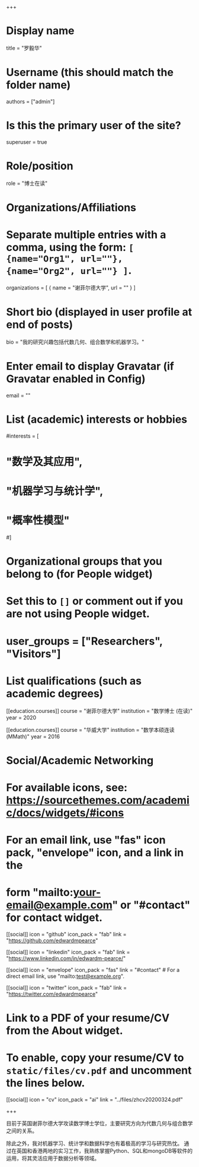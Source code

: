 +++
# Display name
title = "罗毅华"

# Username (this should match the folder name)
authors = ["admin"]

# Is this the primary user of the site?
superuser = true

# Role/position
role = "博士在读"

# Organizations/Affiliations
#   Separate multiple entries with a comma, using the form: `[ {name="Org1", url=""}, {name="Org2", url=""} ]`.
organizations = [ { name = "谢菲尔德大学", url = "" } ]

# Short bio (displayed in user profile at end of posts)
bio = "我的研究兴趣包括代数几何、组合数学和机器学习。"

# Enter email to display Gravatar (if Gravatar enabled in Config)
email = ""

# List (academic) interests or hobbies
#interests = [
#  "数学及其应用",
#  "机器学习与统计学",
#  "概率性模型"
#]

# Organizational groups that you belong to (for People widget)
#   Set this to `[]` or comment out if you are not using People widget.
# user_groups = ["Researchers", "Visitors"]

# List qualifications (such as academic degrees)
[[education.courses]]
  course = "谢菲尔德大学"
  institution = "数学博士 (在读)"
  year = 2020

[[education.courses]]
  course = "华威大学"
  institution = "数学本硕连读 (MMath)"
  year = 2016

# Social/Academic Networking
# For available icons, see: https://sourcethemes.com/academic/docs/widgets/#icons
#   For an email link, use "fas" icon pack, "envelope" icon, and a link in the
#   form "mailto:your-email@example.com" or "#contact" for contact widget.

[[social]]
  icon = "github"
  icon_pack = "fab"
  link = "https://github.com/edwardmpearce"
  
[[social]]
  icon = "linkedin"
  icon_pack = "fab"
  link = "https://www.linkedin.com/in/edwardm-pearce/"
  
[[social]]
  icon = "envelope"
  icon_pack = "fas"
  link = "#contact"  # For a direct email link, use "mailto:test@example.org".
  
[[social]]
  icon = "twitter"
  icon_pack = "fab"
  link = "https://twitter.com/edwardmpearce"

# Link to a PDF of your resume/CV from the About widget.
# To enable, copy your resume/CV to `static/files/cv.pdf` and uncomment the lines below.
[[social]]
   icon = "cv"
   icon_pack = "ai"
   link = "../files/zhcv20200324.pdf"

+++

目前于英国谢菲尔德大学攻读数学博士学位，主要研究方向为代数几何与组合数学之间的关系。

除此之外，我对机器学习、统计学和数据科学也有着极高的学习与研究热忱。 通过在英国和香港两地的实习工作，我熟练掌握Python、SQL和mongoDB等软件的运用，将其灵活应用于数据分析等领域。
